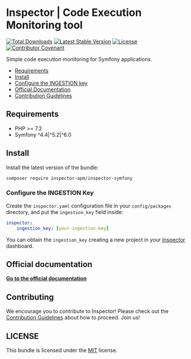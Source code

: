 # Inspector | Code Execution Monitoring tool

[![Total Downloads](https://poser.pugx.org/inspector-apm/inspector-symfony/downloads)](//packagist.org/packages/inspector-apm/inspector-symfony)
[![Latest Stable Version](https://poser.pugx.org/inspector-apm/inspector-symfony/v/stable)](https://packagist.org/packages/inspector-apm/inspector-symfony)
[![License](https://poser.pugx.org/inspector-apm/inspector-symfony/license)](//packagist.org/packages/inspector-apm/inspector-symfony)
[![Contributor Covenant](https://img.shields.io/badge/Contributor%20Covenant-2.1-4baaaa.svg)](code_of_conduct.md)

Simple code execution monitoring for Symfony applications.

- [Requirements](#requirements)
- [Install](#install)
- [Configure the INGESTION key](#key)
- [Official Documentation](https://docs.inspector.dev/symfony)
- [Contribution Guidelines](#contribution)

<a name="requirements"></a>

## Requirements

- PHP >= 7.2
- Symfony ^4.4|^5.2|^6.0

<a name="install"></a>

## Install

Install the latest version of the bundle:

```
composer require inspector-apm/inspector-symfony
```

<a name="key"></a>

### Configure the INGESTION Key

Create the `inspector.yaml` configuration file in your `config/packages` directory, and put the `ingestion_key` field inside:

```yaml
inspector:
    ingestion_key: [your-ingestion-key]
```

You can obtain the `ingestion_key` creating a new project in your [Inspector](https://www.inspector.dev) dashboard.

## Official documentation

**[Go to the official documentation](https://docs.inspector.dev/symfony)**

<a name="contribution"></a>

## Contributing

We encourage you to contribute to Inspector! Please check out the [Contribution Guidelines](CONTRIBUTING.md) about how to proceed. Join us!

## LICENSE

This bundle is licensed under the [MIT](LICENSE) license.

